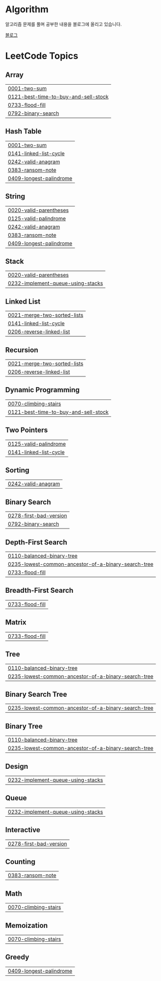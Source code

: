 # Algorithm
알고리즘 문제를 풀며 공부한 내용을 블로그에 올리고 있습니다.

[블로그](https://velog.io/@dhsdb02/series/%EC%95%8C%EA%B3%A0%EB%A6%AC%EC%A6%98)


<!---LeetCode Topics Start-->
# LeetCode Topics
## Array
|  |
| ------- |
| [0001-two-sum](https://github.com/tlsdhsdb/Algorithm/tree/master/0001-two-sum) |
| [0121-best-time-to-buy-and-sell-stock](https://github.com/tlsdhsdb/Algorithm/tree/master/0121-best-time-to-buy-and-sell-stock) |
| [0733-flood-fill](https://github.com/tlsdhsdb/Algorithm/tree/master/0733-flood-fill) |
| [0792-binary-search](https://github.com/tlsdhsdb/Algorithm/tree/master/0792-binary-search) |
## Hash Table
|  |
| ------- |
| [0001-two-sum](https://github.com/tlsdhsdb/Algorithm/tree/master/0001-two-sum) |
| [0141-linked-list-cycle](https://github.com/tlsdhsdb/Algorithm/tree/master/0141-linked-list-cycle) |
| [0242-valid-anagram](https://github.com/tlsdhsdb/Algorithm/tree/master/0242-valid-anagram) |
| [0383-ransom-note](https://github.com/tlsdhsdb/Algorithm/tree/master/0383-ransom-note) |
| [0409-longest-palindrome](https://github.com/tlsdhsdb/Algorithm/tree/master/0409-longest-palindrome) |
## String
|  |
| ------- |
| [0020-valid-parentheses](https://github.com/tlsdhsdb/Algorithm/tree/master/0020-valid-parentheses) |
| [0125-valid-palindrome](https://github.com/tlsdhsdb/Algorithm/tree/master/0125-valid-palindrome) |
| [0242-valid-anagram](https://github.com/tlsdhsdb/Algorithm/tree/master/0242-valid-anagram) |
| [0383-ransom-note](https://github.com/tlsdhsdb/Algorithm/tree/master/0383-ransom-note) |
| [0409-longest-palindrome](https://github.com/tlsdhsdb/Algorithm/tree/master/0409-longest-palindrome) |
## Stack
|  |
| ------- |
| [0020-valid-parentheses](https://github.com/tlsdhsdb/Algorithm/tree/master/0020-valid-parentheses) |
| [0232-implement-queue-using-stacks](https://github.com/tlsdhsdb/Algorithm/tree/master/0232-implement-queue-using-stacks) |
## Linked List
|  |
| ------- |
| [0021-merge-two-sorted-lists](https://github.com/tlsdhsdb/Algorithm/tree/master/0021-merge-two-sorted-lists) |
| [0141-linked-list-cycle](https://github.com/tlsdhsdb/Algorithm/tree/master/0141-linked-list-cycle) |
| [0206-reverse-linked-list](https://github.com/tlsdhsdb/Algorithm/tree/master/0206-reverse-linked-list) |
## Recursion
|  |
| ------- |
| [0021-merge-two-sorted-lists](https://github.com/tlsdhsdb/Algorithm/tree/master/0021-merge-two-sorted-lists) |
| [0206-reverse-linked-list](https://github.com/tlsdhsdb/Algorithm/tree/master/0206-reverse-linked-list) |
## Dynamic Programming
|  |
| ------- |
| [0070-climbing-stairs](https://github.com/tlsdhsdb/Algorithm/tree/master/0070-climbing-stairs) |
| [0121-best-time-to-buy-and-sell-stock](https://github.com/tlsdhsdb/Algorithm/tree/master/0121-best-time-to-buy-and-sell-stock) |
## Two Pointers
|  |
| ------- |
| [0125-valid-palindrome](https://github.com/tlsdhsdb/Algorithm/tree/master/0125-valid-palindrome) |
| [0141-linked-list-cycle](https://github.com/tlsdhsdb/Algorithm/tree/master/0141-linked-list-cycle) |
## Sorting
|  |
| ------- |
| [0242-valid-anagram](https://github.com/tlsdhsdb/Algorithm/tree/master/0242-valid-anagram) |
## Binary Search
|  |
| ------- |
| [0278-first-bad-version](https://github.com/tlsdhsdb/Algorithm/tree/master/0278-first-bad-version) |
| [0792-binary-search](https://github.com/tlsdhsdb/Algorithm/tree/master/0792-binary-search) |
## Depth-First Search
|  |
| ------- |
| [0110-balanced-binary-tree](https://github.com/tlsdhsdb/Algorithm/tree/master/0110-balanced-binary-tree) |
| [0235-lowest-common-ancestor-of-a-binary-search-tree](https://github.com/tlsdhsdb/Algorithm/tree/master/0235-lowest-common-ancestor-of-a-binary-search-tree) |
| [0733-flood-fill](https://github.com/tlsdhsdb/Algorithm/tree/master/0733-flood-fill) |
## Breadth-First Search
|  |
| ------- |
| [0733-flood-fill](https://github.com/tlsdhsdb/Algorithm/tree/master/0733-flood-fill) |
## Matrix
|  |
| ------- |
| [0733-flood-fill](https://github.com/tlsdhsdb/Algorithm/tree/master/0733-flood-fill) |
## Tree
|  |
| ------- |
| [0110-balanced-binary-tree](https://github.com/tlsdhsdb/Algorithm/tree/master/0110-balanced-binary-tree) |
| [0235-lowest-common-ancestor-of-a-binary-search-tree](https://github.com/tlsdhsdb/Algorithm/tree/master/0235-lowest-common-ancestor-of-a-binary-search-tree) |
## Binary Search Tree
|  |
| ------- |
| [0235-lowest-common-ancestor-of-a-binary-search-tree](https://github.com/tlsdhsdb/Algorithm/tree/master/0235-lowest-common-ancestor-of-a-binary-search-tree) |
## Binary Tree
|  |
| ------- |
| [0110-balanced-binary-tree](https://github.com/tlsdhsdb/Algorithm/tree/master/0110-balanced-binary-tree) |
| [0235-lowest-common-ancestor-of-a-binary-search-tree](https://github.com/tlsdhsdb/Algorithm/tree/master/0235-lowest-common-ancestor-of-a-binary-search-tree) |
## Design
|  |
| ------- |
| [0232-implement-queue-using-stacks](https://github.com/tlsdhsdb/Algorithm/tree/master/0232-implement-queue-using-stacks) |
## Queue
|  |
| ------- |
| [0232-implement-queue-using-stacks](https://github.com/tlsdhsdb/Algorithm/tree/master/0232-implement-queue-using-stacks) |
## Interactive
|  |
| ------- |
| [0278-first-bad-version](https://github.com/tlsdhsdb/Algorithm/tree/master/0278-first-bad-version) |
## Counting
|  |
| ------- |
| [0383-ransom-note](https://github.com/tlsdhsdb/Algorithm/tree/master/0383-ransom-note) |
## Math
|  |
| ------- |
| [0070-climbing-stairs](https://github.com/tlsdhsdb/Algorithm/tree/master/0070-climbing-stairs) |
## Memoization
|  |
| ------- |
| [0070-climbing-stairs](https://github.com/tlsdhsdb/Algorithm/tree/master/0070-climbing-stairs) |
## Greedy
|  |
| ------- |
| [0409-longest-palindrome](https://github.com/tlsdhsdb/Algorithm/tree/master/0409-longest-palindrome) |
<!---LeetCode Topics End-->